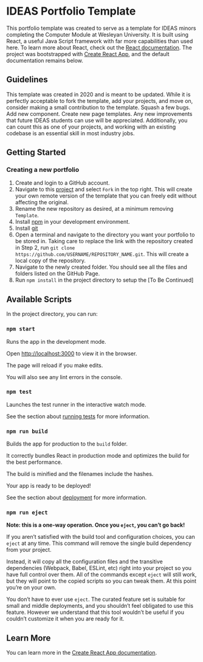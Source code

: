 # IDEAS Portfolio Template

This portfolio template was created to serve as a template for IDEAS minors completing the Computer Module at Wesleyan University. It is built using React, a useful Java Script framework with far more capabilities than used here. To learn more about React, check out the [React documentation](https://reactjs.org/). The project was bootstrapped with [Create React App](https://github.com/facebook/create-react-app), and the default documentation remains below.

## Guidelines

This template was created in 2020 and is meant to be updated. While it is perfectly acceptable to fork the template, add your projects, and move on, consider making a small contribution to the template. Squash a few bugs. Add new component. Create new page templates. Any new improvements that future IDEAS students can use will be appreciated. Additionally, you can count this as one of your projects, and working with an existing codebase is an essential skill in most industry jobs.

## Getting Started

### Creating a new portfolio

1. Create and login to a GitHub account.
2. Navigate to this [project](https://github.com/NathanaelMathieu/IDEAS-Portfolio-Template) and select `Fork` in the top right. This will create your own remote version of the template that you can freely edit without affecting the original.
3. Rename the new repository as desired, at a minimum removing `Template`.
4. Install [npm](https://www.npmjs.com/get-npm) in your development environment.
5. Install [git](https://git-scm.com/book/en/v2/Getting-Started-Installing-Git)
6. Open a terminal and navigate to the directory you want your portfolio to be stored in. Taking care to replace the link with the repository created in Step 2, run `git clone https://github.com/USERNAME/REPOSITORY_NAME.git`. This will create a local copy of the repository.
7. Navigate to the newly created folder. You should see all the files and folders listed on the GitHub Page.
8. Run `npm install` in the project directory to setup the [To Be Continued]

## Available Scripts

In the project directory, you can run:

### `npm start`

Runs the app in the development mode.

Open [http://localhost:3000](http://localhost:3000) to view it in the browser.

The page will reload if you make edits.

You will also see any lint errors in the console.

### `npm test`

Launches the test runner in the interactive watch mode.

See the section about [running tests](https://facebook.github.io/create-react-app/docs/running-tests) for more information.

### `npm run build`

Builds the app for production to the `build` folder.

It correctly bundles React in production mode and optimizes the build for the best performance.

The build is minified and the filenames include the hashes.

Your app is ready to be deployed!

See the section about [deployment](https://facebook.github.io/create-react-app/docs/deployment) for more information.

### `npm run eject`

**Note: this is a one-way operation. Once you `eject`, you can’t go back!**

If you aren’t satisfied with the build tool and configuration choices, you can `eject` at any time. This command will remove the single build dependency from your project.

Instead, it will copy all the configuration files and the transitive dependencies (Webpack, Babel, ESLint, etc) right into your project so you have full control over them. All of the commands except `eject` will still work, but they will point to the copied scripts so you can tweak them. At this point you’re on your own.

You don’t have to ever use `eject`. The curated feature set is suitable for small and middle deployments, and you shouldn’t feel obligated to use this feature. However we understand that this tool wouldn’t be useful if you couldn’t customize it when you are ready for it.

## Learn More

You can learn more in the [Create React App documentation](https://facebook.github.io/create-react-app/docs/getting-started).
